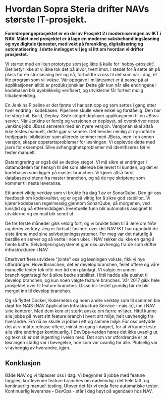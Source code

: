 ﻿# Hvordan Sopra Steria drifter NAVs største IT-prosjekt.
**Foreldrepengeprosjektet er en del av Prosjekt 2 i moderniseringen av IKT i NAV. Målet med prosjektet er å lage en moderne saksbehandlingsløsning og nye digitale tjenester, med vekt på forenkling, digitalisering og automatisering. I dette innlegget vil jeg si litt om hvordan vi drifter prosjektet.**

Vi startet med en liten prototype som jeg likte å kalle for ’hobby-prosjekt’. Det betyr ikke at vi ikke tok det på alvor, tvert imot. I stedet for å sette alt på plass for en stor løsning her og nå, forholdte vi oss til det som var i dag, et lite program som vil vokse. Vår oppgave i miljøteamet er å passe på at applikasjonen alltid er produksjonsklar. Dette går kun når alle endringene i kodebasen blir øyeblikkelig verifisert, og utviklerne får fortest mulig tilbakemelding.

En Jenkins Pipeline er det første vi har satt opp og som settes i gang etter hver endring i kodebasen. Pipelinen skulle være enkel og forståelig. Den har tre steg: Init, Build, Deploy. Siste steget deployer applikasjonen til en JBoss server. Når Jenkins er ferdig og versjonen er deployet, så overskriver neste Jenkins jobb JBoss serveren med en nyere versjon. Versjonen skal altså ikke testes manuelt, dette gjør vi senere. Det hender nemlig at ny innførte tredjeparts-biblioteker som allerede kommer med JBoss, men i en annen versjon, skaper oppstartsproblemer for løsningen. Vi opplevde dette med jaxrs for eksempel. Slike avhengighetsproblemer må identifiseres før vi tester manuelt.

Datamigrering er også del av deploy steget. Vi må sikre at endringer i datamodellen tar hensyn til det som allerede ble levert til kunden, og det er kodebasen som ligger på master branchen. Vi kjører altså først databaseskriptene fra master branchen, og så de nye skriptene som kommer til neste leveranse.

Ett annet viktig verktøy som vi brukte fra dag 1 av er SonarQube. Den gir oss feedback om kodekvalitet, og er også viktig for å sikre god stabilitet. Vi kjører kodebasen regelmessig gjennom SonarQube, på morgenen, ved lunsjtid og på ettermiddagen. Eventuelle funn blir automatisk assignet til utviklerne og en mail blir sendt ut.

De tre første måneder gikk veldig fort, og vi brukte tiden til å lære om NAV og deres verktøy. Jeg er fortsatt fasinert over det NAV IKT har oppnådd de siste årene med sine selvbetjeningssystemer. For meg var det naturlig å bestille en server og så vente i noen uker. I NAV rekker du ikke en gang å hente kaffe. Selvbetjeningssystemet gjør oss uavhengig fra de som drifter infrastrukturen i NAV.

Etterhvert flere utviklere "jointe" oss og løsningen vokste, fikk vi nye utfordringer. Hovedbranchen, det er develop branchen, feilet oftere og våre manuelle tester tok ofte mer tid enn planlagt. Vi valgte en annen branchingstrategi for å sikre bedre stabilitet. Hittil hadde alle pushet til develop branchen, og kun noen valgte feature branches. Vår 2017 gikk hele prosjektet over til feature branches. Disse blir testet grundig før de blir merget inn til develop branchen.

Og så flyttet Docker, Kubernetes og noen andre verktøy som til sammen ble døpt for NAIS (NAV Application Infrastructure Service - nais.io), inn i NAV sine kontorer. Med dem kom ett sterkt ønske om færre miljøer. Hittil kunne alle jobbe på hvert sitt feature branch i hvert sitt miljø, helt uavhengig fra hverandre. Fra nå av skulle vi jobbe i ett og samme miljø. For oss betydde det at vi måtte release oftere, minst en gang i døgnet, for at vi kunne teste alle våre endringer kontinuerlig. I DevOps-verden høres det ikke uvanlig ut, og teknisk er det ingenting i veien med. Det som var utfordrende er at løsningen stadig var i bevegelse, noe som var uvanlig for alle. Plutselig var vi avhengig av hverandre, igjen. 

## Konklusjon
Både NAV og vi tilpasser oss i dag. Vi begynner å jobbe med feature toggles, kortlevende feature branches om nødvendig i det hele tatt, og kontinuerlig manuell testing. Utover det får vi enda flere automatiske tester. Kontinuerlig leveranse - DevOps - står i dag høyt på agendaen hos NAV.
